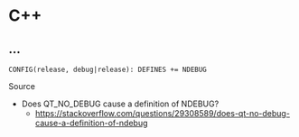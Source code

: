 # C++

## ...

```
CONFIG(release, debug|release): DEFINES += NDEBUG
```

Source

- Does QT_NO_DEBUG cause a definition of NDEBUG?
  - https://stackoverflow.com/questions/29308589/does-qt-no-debug-cause-a-definition-of-ndebug
